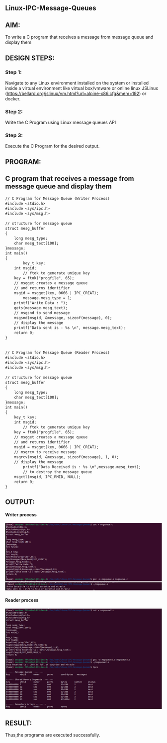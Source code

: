 ## Linux-IPC-Message-Queues

## AIM:
To write a C program that receives a message from message queue and display them

## DESIGN STEPS:

### Step 1:

Navigate to any Linux environment installed on the system or installed inside a virtual environment like virtual box/vmware or online linux JSLinux (https://bellard.org/jslinux/vm.html?url=alpine-x86.cfg&mem=192) or docker.

### Step 2:

Write the C Program using Linux message queues API 

### Step 3:

Execute the C Program for the desired output. 

## PROGRAM:

## C program that receives a message from message queue and display them
```
// C Program for Message Queue (Writer Process) 
#include <stdio.h> 
#include <sys/ipc.h> 
#include <sys/msg.h> 

// structure for message queue 
struct mesg_buffer 
{ 
	long mesg_type; 
	char mesg_text[100]; 
}message; 
int main() 
{ 	
        key_t key; 
	int msgid; 
        // ftok to generate unique key 
	key = ftok("progfile", 65); 
	// msgget creates a message queue 
	// and returns identifier 
	msgid = msgget(key, 0666 | IPC_CREAT); 
        message.mesg_type = 1; 
	printf("Write Data : "); 
	gets(message.mesg_text); 
	// msgsnd to send message 
	msgsnd(msgid, &message, sizeof(message), 0); 
	// display the message 
	printf("Data sent is : %s \n", message.mesg_text); 
	return 0; 
}


// C Program for Message Queue (Reader Process)
#include <stdio.h>
#include <sys/ipc.h>
#include <sys/msg.h>

// structure for message queue
struct mesg_buffer 
{
	long mesg_type;
	char mesg_text[100];
}message;
int main()
{
	key_t key;
	int msgid;
        // ftok to generate unique key
	key = ftok("progfile", 65);
	// msgget creates a message queue
	// and returns identifier
	msgid = msgget(key, 0666 | IPC_CREAT);
	// msgrcv to receive message
	msgrcv(msgid, &message, sizeof(message), 1, 0);
	// display the message
        printf("Data Received is : %s \n",message.mesg_text);
        // to destroy the message queue
	msgctl(msgid, IPC_RMID, NULL);
	return 0;
}
```

## OUTPUT:
#### Writer process
![alt text](os4i.png)
![alt text](os4ii.png)

#### Reader process
![alt text](os4iii.png)

## RESULT:
Thus,the programs are executed successfully.
